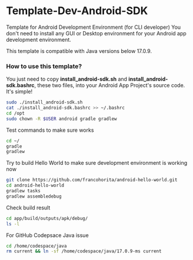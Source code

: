 # Template-Dev-Android-SDK

Template for Android Development Environment (for CLI developer)
You don't need to install any GUI or Desktop environment for your Android app development environment. 

This template is compatible with Java versions below 17.0.9.

### How to use this template?

You just need to copy **install_android-sdk.sh** and **install_android-sdk.bashrc**, these two files, into your Android App Project's source code. It's simple!

```sh
sudo ./install_android-sdk.sh
cat ./install_android-sdk.bashrc >> ~/.bashrc
cd /opt
sudo chown -R $USER android gradle gradlew
```

Test commands to make sure works

```sh
cd ~/
gradle
gradlew
```

Try to build Hello World to make sure development environment is working now

```sh
git clone https://github.com/francohorita/android-hello-world.git
cd android-hello-world
gradlew tasks
gradlew assembledebug
```

Check build result

```sh
cd app/build/outputs/apk/debug/
ls -l
```

For GitHub Codepsace Java issue

```sh
cd /home/codespace/java
rm current && ln -sf /home/codespace/java/17.0.9-ms current
```